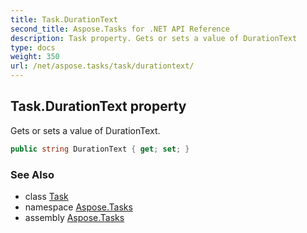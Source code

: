 ```yaml
---
title: Task.DurationText
second_title: Aspose.Tasks for .NET API Reference
description: Task property. Gets or sets a value of DurationText
type: docs
weight: 350
url: /net/aspose.tasks/task/durationtext/
---
```

## Task.DurationText property

Gets or sets a value of DurationText.

```csharp
public string DurationText { get; set; }
```

### See Also

* class [Task](../)
* namespace [Aspose.Tasks](../../task/)
* assembly [Aspose.Tasks](../../../)


